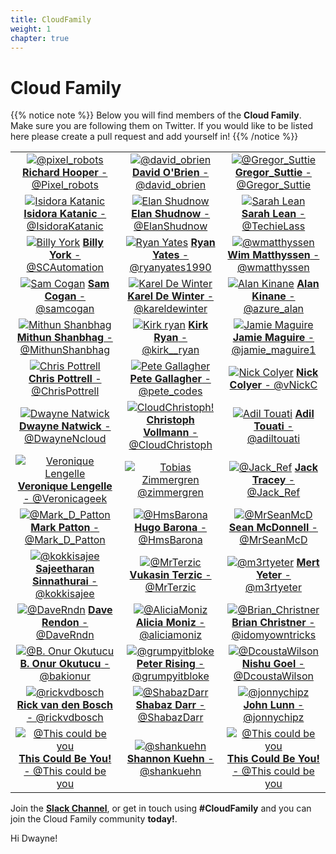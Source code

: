 ```yaml
---
title: CloudFamily
weight: 1
chapter: true
---
```


# **Cloud Family**

{{% notice note %}}
Below you will find members of the **Cloud Family**. Make sure you are following them on Twitter. If you would like to be listed here please create a pull request and add yourself in!
{{% /notice %}}


| | | |
|:-------------------------:|:-------------------------:|:-------------------------:|
|[![@pixel_robots](/images/family/pixelrobots.png?width=10pc)](https://twitter.com/Pixel_Robots "@pixel_Robots") [**Richard Hooper** - @Pixel_robots](https://twitter.com/Pixel_Robots)| [![@david_obrien](/images/family/davidobrien.jpg?width=10pc)](https://twitter.com/david_obrien "@david_obrien") [**David O'Brien** - @david_obrien](https://twitter.com/david_obrien)| [![@Gregor_Suttie](/images/family/gregor.jpg?width=10pc)](https://twitter.com/gregor_suttie "@Gregor_Suttie") [**Gregor_Suttie** - @Gregor_Suttie](https://twitter.com/gregor_suttie)
|[![Isidora Katanic](/images/family/IsidoraKatanic.jpg?width=10pc)](https://twitter.com/IsidoraKatanic "@IsidoraKatanic") [**Isidora Katanic** - @IsidoraKatanic](https://twitter.com/IsidoraKatanic)| [![Elan Shudnow](/images/family/ElanShudnow.jpg?width=10pc)](https://twitter.com/ElanShudnow "@ElanShudnow") [**Elan Shudnow** - @ElanShudnow](https://twitter.com/ElanShudnow)| [![Sarah Lean](/images/family/sarahlean.jpg?width=10pc)](https://twitter.com/TechieLass "This could be you!") [**Sarah Lean** - @TechieLass](https://twitter.com/TechieLass)
|[![Billy York](/images/family/BillyYork.PNG?width=10pc)](https://twitter.com/SCAutomation "@SCAutomation") [ **Billy York** - @SCAutomation](https://twitter.com/SCAutomation)| [![Ryan Yates](/images/family/RyanYates.jpg?width=10pc)](https://twitter.com/ryanyates1990 "**Ryan Yates** - @ryanya") [**Ryan Yates** - @ryanyates1990](https://twitter.com/ryanyates1990)| [![@wmatthyssen](/images/family/wmatthyssen.jpg?width=10pc)](https://twitter.com/wmatthyssen "@wmatthyssen") [**Wim Matthyssen** - @wmatthyssen](https://twitter.com/wmatthyssen)
|[![Sam Cogan](/images/family/samcogan.jpg?width=10pc)](https://twitter.com/samcogan "@samcogan") [**Sam Cogan** - @samcogan](https://twitter.com/samcogan)|[![Karel De Winter](/images/family/kareldewinter.jpg?width=10pc)](https://twitter.com/kareldewinter "@kareldewinter") [ **Karel De Winter** - @kareldewinter](https://twitter.com/kareldewinter)| [![Alan Kinane](/images/family/AlanK.jpg?width=10pc)](https://twitter.com/azure_alan "@azure_alan") [**Alan Kinane** - @azure_alan](https://twitter.com/azure_alan)
|[![Mithun Shanbhag](/images/family/MithunShanbhag.jpg?width=10pc)](https://twitter.com/MithunShanbhag "@MithunShanbhag") [**Mithun Shanbhag** - @MithunShanbhag](https://twitter.com/MithunShanbhag)| [![Kirk ryan](/images/family/kirk__ryan.jpg?width=10pc)](https://twitter.com/kirk__ryan "@kirk__ryan") [**Kirk Ryan** - @kirk__ryan](https://twitter.com/kirk__ryan)| [![Jamie Maguire](/images/family/JamieMaguire.jpg?width=10pc)](https://twitter.com/jamie_maguire1 "@jamie_maguire1") [ **Jamie Maguire** - @jamie_maguire1](https://twitter.com/jamie_maguire1)
|[![Chris Pottrell](/images/family/ChrisPottrell.jpg?width=10pc)](https://twitter.com/ChrisPottrell "@ChrisPottrell") [**Chris Pottrell** - @ChrisPottrell](https://twitter.com/ChrisPottrell)| [![Pete Gallagher](/images/family/pete_gallagher.jpg?width=10pc)](https://twitter.com/pete_codes "@pete_codes") [**Pete Gallagher** - @pete_codes](https://twitter.com/pete_codes)| [![Nick Colyer](/images/family/NickColyer.jpg?width=10pc)](https://twitter.com/vNickC "@vNickC") [ **Nick Colyer** - @vNickC](https://twitter.com/vNickC)
|[![Dwayne Natwick](/images/family/DwayneNcloud.jpg?width=10pc)](https://twitter.com/DwayneNcloud "@DwayneNcloud") [**Dwayne Natwick** - @DwayneNcloud](https://twitter.com/DwayneNcloud)| [![CloudChristoph!](/images/family/CloudChristoph.png?width=10pc)](https://twitter.com/CloudChristoph "@CloudChristoph") [**Christoph Vollmann** - @CloudChristoph](https://twitter.com/CloudChristoph)| [![Adil Touati](/images/family/adiltouati.jpg?width=10pc)](https://twitter.com/adiltouati "  @adiltouati") [**Adil Touati** - @adiltouati](https://twitter.com/adiltouati)
|[![Veronique Lengelle](/images/family/VeroniqueLengelle.jpg?width=10pc)](https://twitter.com/Veronicageek "@Veronicageek") [**Veronique Lengelle** - @Veronicageek](https://twitter.com/Veronicageek) | [![Tobias Zimmergren](/images/family/cloudfamily-zimmergrenhead.jpg?width=10pc)](https://twitter.com/zimmergren "@zimmergren") [@zimmergren](https://twitter.com/zimmergren)| [![@Jack_Ref](/images/family/jacktracey.jpg?width=10pc)](https://twitter.com/Jack_Ref "@jack_ref") [**Jack Tracey** - @Jack_Ref](https://twitter.com/Jack_Ref)
|[![@Mark_D_Patton](/images/family/markpatton.png?width=10pc)](https://twitter.com/Mark_D_Patton "@Mark_D_Patton") [**Mark Patton** - @Mark_D_Patton](https://twitter.com/Mark_D_Patton) | [![@HmsBarona](/images/family/HugoBarona.jpg?width=10pc)](https://twitter.com/HmsBarona) [**Hugo Barona** - @HmsBarona](https://twitter.com/HmsBarona) | [![@MrSeanMcD](/images/family/SeanMcDonnell.jpg?width=10pc)](https://twitter.com/ "@MrSeanMcD") [**Sean McDonnell** - @MrSeanMcD](https://twitter.com/)
|[![@kokkisajee](/images/family/sajee.png?width=10pc)](https://twitter.com/kokkisajee "@kokkisajee") [**Sajeetharan Sinnathurai** - @kokkisajee](https://twitter.com/kokkisajee) | [![@MrTerzic](/images/family/VukasinTerzic.png?width=10pc)](https://twitter.com/mrterzic "@MrTerzic") [**Vukasin Terzic** - @MrTerzic](https://twitter.com/MrTerzic) | [![@m3rtyeter](/images/family/mertyeter.jpg?width=10pc)](https://twitter.com/m3rtyeter "@m3rtyeter") [**Mert Yeter** - @m3rtyeter](https://twitter.com/m3rtyeter)
|[![@DaveRndn](/images/family/daverendon.png?width=10pc)](https://twitter.com/DaveRndn "@DaveRndn") [**Dave Rendon** - @DaveRndn](https://twitter.com/DaveRndn) |[![@AliciaMoniz](/images/family/AliciaMoniz.jpg?width=10pc)](https://twitter.com/aliciamoniz "@aliciamoniz") [**Alicia Moniz** - @aliciamoniz](https://twitter.com/aliciamoniz) | [![@Brian_Christner](/images/family/brian_christner.jpg?width=10pc)](https://twitter.com/idomyowntricks "@idomyowntricks") [**Brian Christner** - @idomyowntricks](https://twitter.com/idomyowntricks) | [![@Michael_Levan](/images/family/michael-levan.jpg?width=10pc)](https://twitter.com/TheNJDevOpsGuy "@TheNJDevOpsGuy") [**Michael_Levan** - @TheNJDevOpsGuy](https://twitter.com/TheNJDevOpsGuy)
|[![@B. Onur Okutucu](/images/family/onur-okutucu.png?width=10pc)](https://twitter.com/bakionur "@bakionur") [**B. Onur Okutucu** - @bakionur](https://twitter.com/bakionur) | [![@grumpyitbloke](/images/family/peterrising.jpg?width=10pc)](https://twitter.com/grumpyitbloke "@grumpyitbloke") [**Peter Rising** - @grumpyitbloke](https://twitter.com/grumpyitbloke) | [![@DcoustaWilson](/images/family/NishuGoel.jpg?width=10pc)](https://twitter.com/DcoustaWilson "@DcoustaWilson") [**Nishu Goel** - @DcoustaWilson](https://twitter.com/DcoustaWilson)
|[![@rickvdbosch](/images/family/rickvdbosch.jpg?width=10pc)](https://twitter.com/rickvdbosch) [**Rick van den Bosch** - @rickvdbosch](https://twitter.com/rickvdbosch) | [![@ShabazDarr](/images/family/ShabazDarr.jpg?width=10pc)](https://twitter.com/ShabazDarr "@ShabazDarr") [**Shabaz Darr** - @ShabazDarr](https://twitter.com/ShabazDarr) |[![@jonnychipz](/images/family/jonnychipz.jpg?width=10pc)](https://twitter.com/ "@jonnychipz") [**John Lunn** - @jonnychipz](https://twitter.com/jonnychipz)	
|[![@This could be you](/images/family/user-512.png?width=10pc)](https://twitter.com/ "@This could be you") [**This Could Be You!** - @This could be you](https://twitter.com/) | [![@shankuehn](/images/family/Shannon.jpg?width=10pc)](https://twitter.com/shankuehn "@shankuehn") [**Shannon Kuehn** - @shankuehn](https://twitter.com/shankuehn) | [![@This could be you](/images/family/user-512.png?width=10pc)](https://twitter.com/ "@This could be you") [**This Could Be You!** - @This could be you](https://twitter.com/) 

Join the **[Slack Channel](http://bit.ly/2vrvoRV)**, or get in touch using **#CloudFamily** and you can join the Cloud Family community **today!**.


Hi Dwayne!